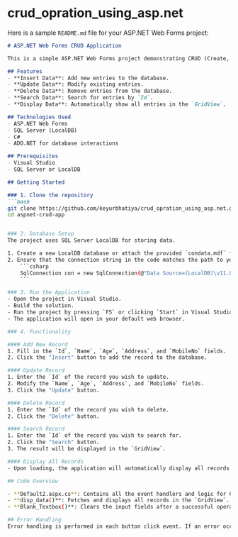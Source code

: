 # crud_opration_using_asp.net
Here is a sample `README.md` file for your ASP.NET Web Forms project:

```markdown
# ASP.NET Web Forms CRUD Application

This is a simple ASP.NET Web Forms project demonstrating CRUD (Create, Read, Update, Delete) operations using a SQL Server database. The project uses `GridView` for displaying data and several controls like `TextBox` and `Button` to handle user inputs.

## Features
- **Insert Data**: Add new entries to the database.
- **Update Data**: Modify existing entries.
- **Delete Data**: Remove entries from the database.
- **Search Data**: Search for entries by `Id`.
- **Display Data**: Automatically show all entries in the `GridView`.

## Technologies Used
- ASP.NET Web Forms
- SQL Server (LocalDB)
- C#
- ADO.NET for database interactions

## Prerequisites
- Visual Studio
- SQL Server or LocalDB

## Getting Started

### 1. Clone the repository
```bash
git clone https://github.com/keyurbhatiya/crud_opration_using_asp.net.git
cd aspnet-crud-app


### 2. Database Setup
The project uses SQL Server LocalDB for storing data.

1. Create a new LocalDB database or attach the provided `condata.mdf` file.
2. Ensure that the connection string in the code matches the path to your `condata.mdf` file:
    ```csharp
    SqlConnection con = new SqlConnection(@"Data Source=(LocalDB)\v11.0;AttachDbFilename=|DataDirectory|\condata.mdf;Integrated Security=True");
    ```

### 3. Run the Application
- Open the project in Visual Studio.
- Build the solution.
- Run the project by pressing `F5` or clicking `Start` in Visual Studio.
- The application will open in your default web browser.

### 4. Functionality

#### Add New Record
1. Fill in the `Id`, `Name`, `Age`, `Address`, and `MobileNo` fields.
2. Click the "Insert" button to add the record to the database.

#### Update Record
1. Enter the `Id` of the record you wish to update.
2. Modify the `Name`, `Age`, `Address`, and `MobileNo` fields.
3. Click the "Update" button.

#### Delete Record
1. Enter the `Id` of the record you wish to delete.
2. Click the "Delete" button.

#### Search Record
1. Enter the `Id` of the record you wish to search for.
2. Click the "Search" button.
3. The result will be displayed in the `GridView`.

#### Display All Records
- Upon loading, the application will automatically display all records in the `GridView`.

## Code Overview

- **Default2.aspx.cs**: Contains all the event handlers and logic for CRUD operations.
- **disp_data()**: Fetches and displays all records in the `GridView`.
- **Blank_Textbox()**: Clears the input fields after a successful operation.

## Error Handling
Error handling is performed in each button click event. If an error occurs, an alert message will be displayed.
```
